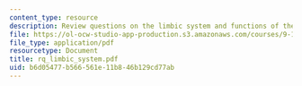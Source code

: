 ```yaml
---
content_type: resource
description: Review questions on the limbic system and functions of the hippocampus.
file: https://ol-ocw-studio-app-production.s3.amazonaws.com/courses/9-10-cognitive-neuroscience-spring-2006/b6d05477b566561e11b846b129cd77ab_rq_limbic_system.pdf
file_type: application/pdf
resourcetype: Document
title: rq_limbic_system.pdf
uid: b6d05477-b566-561e-11b8-46b129cd77ab
---
```

